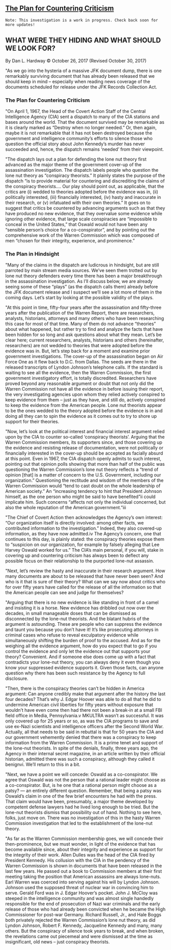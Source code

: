 ## [The Plan for Countering Criticism](https://aarclibrary.org/what-were-they-hiding-and-what-should-we-look-for/)

```
Note: This investigation is a work in progress. Check back soon for more updates!
```

## WHAT WERE THEY HIDING AND WHAT SHOULD WE LOOK FOR?

By Dan L. Hardway © October 26, 2017 (Revised October 30, 2017)

"As we go into the hysteria of a massive JFK document dump, there is one remarkably surviving document that has already
been released that we should keep in mind – especially when reading news coverage of the documents scheduled for release
under the JFK Records Collection Act.

### The Plan for Countering Criticism

"On April 1, 1967, the Head of the Covert Action Staff of the Central Intelligence Agency (CIA) sent a dispatch to many
of the CIA stations and bases around the world. That the document survived may be remarkable as it is clearly marked as
“Destroy when no longer needed.” Or, then again, maybe it is not remarkable that it has not been destroyed because the
government and intelligence community’s efforts to silence those who question the official story about John Kennedy’s
murder has never succeeded and, hence, the dispatch remains ‘needed’ from their viewpoint.

"The dispatch lays out a plan for defending the lone nut theory first advanced as the major theme of the government
cover-up of the assassination investigation. The dispatch labels people who question the lone nut theory as “conspiracy
theorists.” It plainly states the purpose of the dispatch “is to provide material for countering and discrediting the
claims of the conspiracy theorists…. Our play should point out, as applicable, that the critics are (i) wedded to
theories adopted before the evidence was in, (ii) politically interested, (iii) financially interested, (iv) hasty and
inaccurate in their research, or (v) infatuated with their own theories.” It goes on to suggest that critics be
countered by advancing arguments such as that they have produced no new evidence, that they overvalue some evidence
while ignoring other evidence, that large scale conspiracies are “impossible to conceal in the United States,” that
Oswald would not have been any “sensible person’s choice for a co-conspirator”, and by pointing out the comprehensive
work of the Warren Commission which was composed of men “chosen for their integrity, experience, and prominence.”

### The Plan in Hindsight

"Many of the claims in the dispatch are ludicrous in hindsight, but are still parroted by main stream media sources.
We’ve seen them trotted out by lone nut theory defenders every time there has been a major breakthrough in the
assassination investigation. As I’ll discuss below, we are already seeing some of these “plays” (as the dispatch calls
them) already before the JFK document release and I suspect we’ll see a lot more of them in the coming days. Let’s start
by looking at the possible validity of the plays.

"At this point in time, fifty-four years after the assassination and fifty-three years after the publication of the
Warren Report, there are researchers, analysts, historians, attorneys and many others who have been researching this
case for most of that time. Many of them do not advance “theories” about what happened, but rather try to find and
analyze the facts that have been hidden for so long and ask questions about what they mean. Let’s be clear here; current
researchers, analysts, historians and others (hereinafter, researchers) are not wedded to theories that were adopted
before the evidence was in. But, let’s step back for a moment and examine prior government investigations. The cover-up
of the assassination began on Air Force One as it flew back to D.C. from Dallas. The seeds are there in the released
transcripts of Lyndon Johnson’s telephone calls. If the standard is waiting to see all the evidence, then the Warren
Commission, the first government investigatory effort, is totally discredited. Researchers have proved beyond any
reasonable argument or doubt that not only did the Warren Commission not have all the evidence in before issuing their
report, the very investigating agencies upon whom they relied actively conspired to keep evidence from them – just as
they have, and still do, actively conspired to keep the evidence from the American people. Lone nut theorists appear to
be the ones wedded to the theory adopted before the evidence is in and doing all they can to spin the evidence as it
comes out to try to shore up support for their theories.

"Now, let’s look at the political interest and financial interest argument relied upon by the CIA to counter so-called
‘conspiracy theorists’. Arguing that the Warren Commission members, its supporters since, and those covering up the
evidence and resisting release of documentation, were not politically or financially interested in the cover-up should
be accepted as facially absurd at this point. Even in 1967, the CIA dispatch openly admits to such interest, pointing
out that opinion polls showing that more than half of the public was questioning the Warren Commission’s lone nut theory
reflects a “trend of opinion [that] is a matter of concern to the U.S. Government, including our organization.”
Questioning the rectitude and wisdom of the members of the Warren Commission would “tend to cast doubt on the whole
leadership of American society.” An “increasing tendency to hint that President Johnson himself, as the one person who
might be said to have benefited”ii could implicate him. Such concerns “affects not only the individual concerned, but
also the whole reputation of the American government.”iii

"The Chief of Covert Action then acknowledges the Agency’s own interest: “Our organization itself is directly involved:
among other facts, we contributed information to the investigation.” Indeed, they also covered-up information, as they
have now admitted.iv The Agency’s concern, one that continues to this day, is plainly stated: the conspiracy theories
expose them to “suspicion on our organization, for example by falsely alleging that Lee Harvey Oswald worked for us.”
The CIA’s main personal, if you will, stake in covering up and countering criticism has always been to deflect any
possible focus on their relationship to the purported lone-nut assassin.

"Next, let’s review the hasty and inaccurate in their research argument. How many documents are about to be released
that have never been seen? And who is it that is sure of their theory? What can we say now about critics who for over
fifty years have called for the release of all the information so that the American people can see and judge for
themselves?

"Arguing that there is no new evidence is like standing in front of a camel and insisting it is a horse. New evidence
has dribbled out now over the decades, in small manageable doses that can be dismissed as disconnected by the lone-nut
theorists. And the blatant hubris of the argument is astounding. These are people who can suppress the evidence and
taunt you because you don’t have it!  It’s like prosecuting attorneys in criminal cases who refuse to reveal exculpatory
evidence while simultaneously shifting the burden of proof to the accused. And as for the weighing all the evidence
argument, how do you expect that to go if you control the evidence and only let the evidence out that supports your
theory? Convenient. And if someone else does come up with a fact that contradicts your lone-nut theory, you can always
deny it even though you know your suppressed evidence supports it. Given those facts, can anyone question why there has
been such resistance by the Agency to full disclosure.

"Then, there is the conspiracy theories can’t be hidden in America argument:  Can anyone credibly make that argument
after the history the last four decades? That’s why J. Edgar Hoover was able to do all that he did to undermine American
civil liberties for fifty years without exposure that wouldn’t have even come then had there not been a break-in at a
small FBI field office in Media, Pennsylvania.v MKULTRA wasn’t as successful. It was only covered up for 25 years or so,
as was the CIA programs to save and use ex-Nazi scientists and intelligence officers after the Second World War.
Actually, all that needs to be said in rebuttal is that for 50 years the CIA and our government vehemently denied that
there was a conspiracy to keep information from the Warren Commission. It is a prime tenet and support of the lone-nut
theorists. In spite of the denials, finally, three years ago, the Agency in their internal secret magazine, in an
article written by their official historian, admitted there was such a conspiracy, although they called it benignvi.
We’ll return to this in a bit.

"Next, we have a point we will concede: Oswald as a co-conspirator. We agree that Oswald was not the person that a
rational leader might choose as a co-conspirator. But, is he one that a rational person might choose as a patsy? — an
entirely different question. Remember, that being a patsy was Oswald’s claim in one of the few brief encounters he had
with the press. That claim would have been, presumably, a major theme developed by competent defense lawyers had he
lived long enough to be tried. But the lone-nut theorists dismiss that possibility out of hand. Nothing to see here,
folks, just move on. There was no investigation of this in the hasty Warren Commission investigation that led to the
establishment of the lone-nut theory.

"As far as the Warren Commission membership goes, we will concede their then-prominence, but we must wonder, in light of
the evidence that has become available since, about their integrity and experience as support for the integrity of their
work. Allen Dulles was the head of the CIA fired by President Kennedy. His collusion with the CIA in the pendency of the
Warren Commission is shown in documents that have been released in the last few years. He passed out a book to
Commission members at their first meeting taking the position that American assassins are always lone-nuts. Earl Warren
was coerced into serving against his will by Lyndon Johnson. Johnson used the supposed threat of nuclear war in
convincing him to serve. Gerald Ford was in J. Edgar Hoover’s pocket. John J. McCloy was steeped in the intelligence
community and was almost single handedly responsible for the end of prosecution of Nazi war criminals and the early
release of those who had already been convicted when he became the High Commissioner for post-war Germany. Richard
Russell, Jr., and Hale Boggs both privately rejected the Warren Commission’s lone nut theory, as did Lyndon Johnson,
Robert F. Kennedy, Jacqueline Kennedy and many, many others. But the conspiracy of silence took years to break, and when
broken, the revelations came out piecemeal and were dismissed at the time as insignificant, old news – just conspiracy
theorists.
